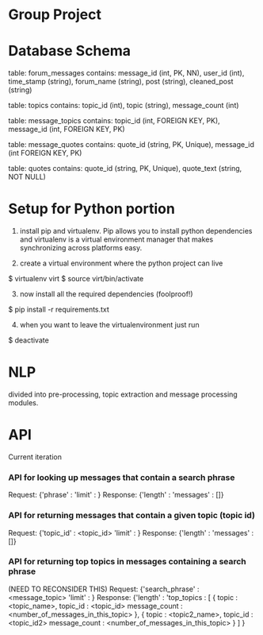 # Group Project

# Database Schema

table: forum_messages
contains: message_id (int, PK, NN), user_id (int), time_stamp (string), forum_name (string), post (string), cleaned_post (string)

table: topics 
contains: topic_id (int), topic (string), message_count (int)

table: message_topics
contains: topic_id (int, FOREIGN KEY, PK), message_id (int, FOREIGN KEY, PK)

table: message_quotes
contains: quote_id (string, PK, Unique), message_id (int FOREIGN KEY, PK)

table: quotes
contains: quote_id (string, PK, Unique), quote_text (string, NOT NULL)

# Setup for Python portion
1) install pip and virtualenv. Pip allows you to install python
dependencies and virtualenv is a virtual environment manager that 
makes synchronizing across platforms easy.

2) create a virtual environment where the 
 python project can live

$ virtualenv virt
$ source virt/bin/activate

3) now install all the required dependencies (foolproof!)

$ pip install -r requirements.txt

4) when you want to leave the virtualenvironment 
just run 

$ deactivate

# NLP
divided into pre-processing, topic extraction and message processing modules. 

# API
Current iteration

### API for looking up messages that contain a search phrase

Request: {'phrase' : <string to search form>
			'limit' : <max number of messages to return> }
Response: {'length' : <number of messages> 
			'messages' : [<list of messages in json format>]}


### API for returning messages that contain a given topic (topic id)

Request: {'topic_id' : <topic_id>
			'limit' : <max number of messages to return>}
Response: {'length' : <number of messages> 
			'messages' : [<list of messages in json format>]}

### API for returning top topics in messages containing a search phrase
(NEED TO RECONSIDER THIS)
Request: {'search_phrase' : <message_topic> 
			'limit' : <max number of messages to return> }
Response: {'length' : <number of messages> 
			'top_topics : [
				{	topic : <topic_name>,
					topic_id : <topic_id>
					message_count : <number_of_messages_in_this_topic>
				},
				{	topic : <topic2_name>,
					topic_id : <topic_id2>
					message_count : <number_of_messages_in_this_topic>
				}
				]
		    }

